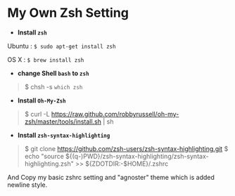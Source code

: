 # My Own Zsh Setting

* **Install `zsh`** 

Ubuntu : `$ sudo apt-get install zsh`

OS X : `$ brew install zsh`

* **change Shell `bash` to `zsh`**
> $ chsh -s `which zsh`

* **Install `Oh-My-Zsh`**
> $ curl -L https://raw.github.com/robbyrussell/oh-my-zsh/master/tools/install.sh | sh

* **Install `zsh-syntax-highlighting`**
> $ git clone https://github.com/zsh-users/zsh-syntax-highlighting.git
> $ echo "source ${(q-)PWD}/zsh-syntax-highlighting/zsh-syntax-highlighting.zsh" >> ${ZDOTDIR:-$HOME}/.zshrc

And Copy my basic zshrc setting and "agnoster" theme which is added newline style. 
